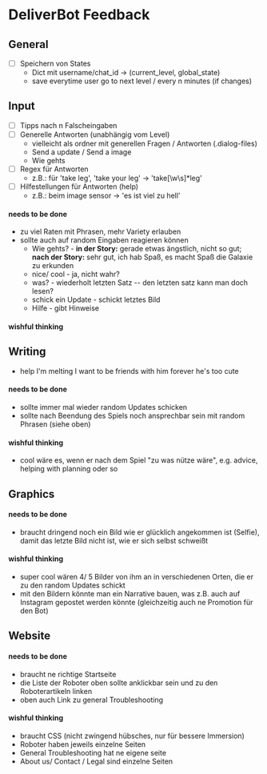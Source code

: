 # DeliverBot Feedback

## General
- [ ] Speichern von States
  - Dict mit username/chat_id -> (current_level, global_state)
  - save everytime user go to next level / every n minutes (if changes)
  
  
## Input  
- [ ] Tipps nach n Falscheingaben
- [ ] Generelle Antworten (unabhängig vom Level)
  - vielleicht als ordner mit generellen Fragen / Antworten (.dialog-files) 
  - Send a update / Send a image
  - Wie gehts
- [ ] Regex für Antworten
  - z.B.: für 'take leg', 'take your leg' -> 'take[\w\s]*leg'
- [ ] Hilfestellungen für Antworten (help)
  - z.B.: beim image sensor -> 'es ist viel zu hell'

#### needs to be done
+ zu viel Raten  mit Phrasen, mehr Variety erlauben
+ sollte auch auf random Eingaben reagieren können
  + Wie gehts? - **in der Story:** gerade etwas ängstlich, nicht so gut; **nach der Story:** sehr gut, ich hab Spaß, es macht Spaß die Galaxie zu erkunden
  + nice/ cool - ja, nicht wahr?
  + was? - wiederholt letzten Satz -- den letzten satz kann man doch lesen?
  + schick ein Update - schickt letztes Bild
  + Hilfe - gibt Hinweise  
#### wishful thinking


## Writing
+ help I'm melting I want to be friends with him forever he's too cute
#### needs to be done
+ sollte immer mal wieder random Updates schicken
+ sollte nach Beendung des Spiels noch ansprechbar sein mit random Phrasen (siehe oben)
#### wishful thinking
+ cool wäre es, wenn er nach dem Spiel "zu was nütze wäre", e.g. advice, helping with planning oder so

## Graphics
#### needs to be done
+ braucht dringend noch ein Bild wie er glücklich angekommen ist (Selfie), damit das letzte Bild nicht ist, wie er sich selbst schweißt
#### wishful thinking
+ super cool wären 4/ 5 Bilder von ihm an in verschiedenen Orten, die er zu den random Updates schickt
+ mit den Bildern könnte man ein Narrative bauen, was z.B. auch auf Instagram gepostet werden könnte (gleichzeitig auch ne Promotion für den Bot)

## Website
#### needs to be done
+ braucht ne richtige Startseite
+ die Liste der Roboter oben sollte anklickbar sein und zu den Roboterartikeln linken
+ oben auch Link zu general Troubleshooting
#### wishful thinking
+ braucht CSS (nicht zwingend hübsches, nur für bessere Immersion)
+ Roboter haben jeweils einzelne Seiten
+ General Troubleshooting hat ne eigene seite
+ About us/ Contact / Legal sind einzelne Seiten
